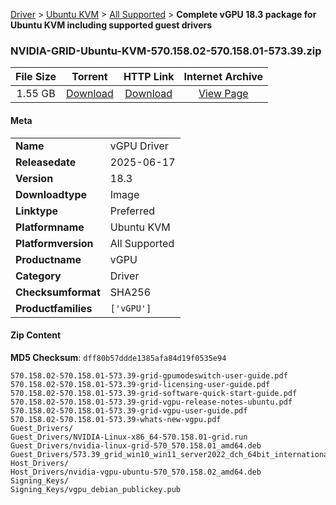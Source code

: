 
[Driver](/README.md)  >  [Ubuntu KVM](/index/Driver/Ubuntu_KVM.md)  >  [All Supported](/index/Driver/Ubuntu_KVM/All_Supported.md)  >  **Complete vGPU 18.3 package for Ubuntu KVM including supported guest drivers**


### NVIDIA-GRID-Ubuntu-KVM-570.158.02-570.158.01-573.39.zip

| **File Size** | **Torrent**  | **HTTP Link** | **Internet Archive** |
|:-------------:|:------------:|:-------------:|:--------------------:|
| 1.55 GB |  [Download](https://archive.org/download/nvgpu_NVIDIA-GRID-Ubuntu-KVM-570.158.02-570.158.01-573.39.zip_k3m6g7t9/nvgpu_NVIDIA-GRID-Ubuntu-KVM-570.158.02-570.158.01-573.39.zip_k3m6g7t9_archive.torrent)       | [Download](https://archive.org/compress/nvgpu_NVIDIA-GRID-Ubuntu-KVM-570.158.02-570.158.01-573.39.zip_k3m6g7t9) | [View Page](https://archive.org/details/nvgpu_NVIDIA-GRID-Ubuntu-KVM-570.158.02-570.158.01-573.39.zip_k3m6g7t9)       |

#### Meta

<table>
<tr><td><strong>Name</strong></td><td>vGPU Driver</td></tr>
<tr><td><strong>Releasedate</strong></td><td>2025-06-17</td></tr>
<tr><td><strong>Version</strong></td><td>18.3</td></tr>
<tr><td><strong>Downloadtype</strong></td><td>Image</td></tr>
<tr><td><strong>Linktype</strong></td><td>Preferred</td></tr>
<tr><td><strong>Platformname</strong></td><td>Ubuntu KVM</td></tr>
<tr><td><strong>Platformversion</strong></td><td>All Supported</td></tr>
<tr><td><strong>Productname</strong></td><td>vGPU</td></tr>
<tr><td><strong>Category</strong></td><td>Driver</td></tr>
<tr><td><strong>Checksumformat</strong></td><td>SHA256</td></tr>
<tr><td><strong>Productfamilies</strong></td><td><code>['vGPU']</code></td></tr>
</table>

#### Zip Content

**MD5 Checksum**: `dff80b57ddde1385afa84d19f0535e94`

```text
570.158.02-570.158.01-573.39-grid-gpumodeswitch-user-guide.pdf
570.158.02-570.158.01-573.39-grid-licensing-user-guide.pdf
570.158.02-570.158.01-573.39-grid-software-quick-start-guide.pdf
570.158.02-570.158.01-573.39-grid-vgpu-release-notes-ubuntu.pdf
570.158.02-570.158.01-573.39-grid-vgpu-user-guide.pdf
570.158.02-570.158.01-573.39-whats-new-vgpu.pdf
Guest_Drivers/
Guest_Drivers/NVIDIA-Linux-x86_64-570.158.01-grid.run
Guest_Drivers/nvidia-linux-grid-570_570.158.01_amd64.deb
Guest_Drivers/573.39_grid_win10_win11_server2022_dch_64bit_international.exe
Host_Drivers/
Host_Drivers/nvidia-vgpu-ubuntu-570_570.158.02_amd64.deb
Signing_Keys/
Signing_Keys/vgpu_debian_publickey.pub
```